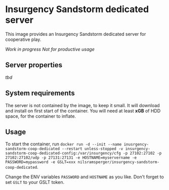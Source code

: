 # Insurgency Sandstorm dedicated server
This image provides an Insurgency Sandstorm dedicated server for cooperative play.

*Work in progress*
*Not for productive usage*

## Server properties
_tbd_

## System requirements
The server is not contained by the image, to keep it small.
It will download and install on first start of the container.
You will need at least **xGB** of HDD space, for the container to inflate.

## Usage
To start the container, run `docker run -d --init --name inusrgency-sandstorm-coop-dedicated --restart unless-stopped -v insurgency-sandstorm-coop-dedicated-config:/var/insurgency/cfg -p 27102:27102 -p 27102:27102/udp -p 27131:27131 -e HOSTNAME=myservername -e PASSWORD=mypassword -e GSLT=xxx nilsramsperger/insurgency-sandstorm-coop-dedicated`.

Change the ENV variables `PASSWORD` and `HOSTNAME` as you like.
Don't forget to set `GSLT` to your GSLT token.
